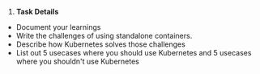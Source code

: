 1. **Task Details**
- Document your learnings
- Write the challenges of using standalone containers.
- Describe how Kubernetes solves those challenges
- List out 5 usecases where you should use Kubernetes and 5 usecases    where you shouldn't use Kubernetes
